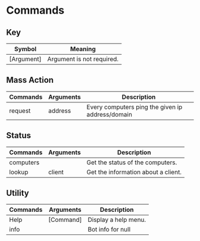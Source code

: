 # Commands

## Key 
| Symbol      | Meaning                        |
|-------------|--------------------------------|
| [Argument]  | Argument is not required.      |

## Mass Action
| Commands | Arguments | Description                                      |
|----------|-----------|--------------------------------------------------|
| request  | address   | Every computers ping the given ip address/domain |

## Status
| Commands  | Arguments | Description                         |
|-----------|-----------|-------------------------------------|
| computers |           | Get the status of the computers.    |
| lookup    | client    | Get the information about a client. |

## Utility
| Commands | Arguments | Description          |
|----------|-----------|----------------------|
| Help     | [Command] | Display a help menu. |
| info     |           | Bot info for null    |

